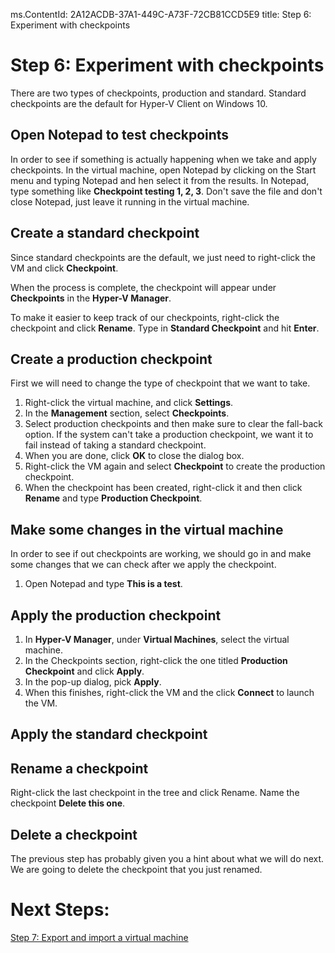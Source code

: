 ms.ContentId: 2A12ACDB-37A1-449C-A73F-72CB81CCD5E9
title: Step 6: Experiment with checkpoints

# Step 6: Experiment with checkpoints #
There are two types of checkpoints, production and standard. Standard checkpoints are the default for Hyper-V Client on Windows 10.

## Open Notepad to test checkpoints ##
In order to see if something is actually happening when we take and apply checkpoints. In the virtual machine, open Notepad by clicking on the Start menu and typing Notepad and hen select it from the results. In Notepad,  type something like **Checkpoint testing 1, 2, 3**. Don't save the file and don't close Notepad, just leave it running in the virtual machine.

## Create a standard checkpoint ##
Since standard checkpoints are the default, we just need to right-click the VM and click **Checkpoint**.

When the process is complete, the checkpoint will appear under **Checkpoints** in the **Hyper-V Manager**. 

To make it easier to keep track of our checkpoints, right-click the checkpoint and click **Rename**. Type in **Standard Checkpoint** and hit **Enter**.

## Create a production checkpoint ##
First we will need to change the type of checkpoint that we want to take.

1.	Right-click the virtual machine, and click **Settings**.
2.	In the **Management** section, select **Checkpoints**.
3.	Select production checkpoints and then make sure to clear the fall-back option. If the system can't take a production checkpoint, we want it to fail instead of taking a standard checkpoint.
4.	When you are done, click **OK** to close the dialog box.
5.	Right-click the VM again and select **Checkpoint** to create the production checkpoint.
6.	When the checkpoint has been created, right-click it and then click **Rename** and type **Production Checkpoint**.

## Make some changes in the virtual machine ##
In order to see if out checkpoints are working, we should go in and make some changes that we can check after we apply the checkpoint.

1. Open Notepad and type **This is a test**. 

## Apply the production checkpoint ##

1.	In **Hyper-V Manager**, under **Virtual Machines**, select the virtual machine.
2.	In the Checkpoints section, right-click the one titled **Production Checkpoint** and click **Apply**.
3.	In the pop-up dialog, pick **Apply**. 
4. When this finishes, right-click the VM and the click **Connect** to launch the VM. 
	

## Apply the standard checkpoint ##


## Rename a checkpoint ##
Right-click the last checkpoint in the tree and click Rename.
Name the checkpoint **Delete this one**.

## Delete a checkpoint ##
The previous step has probably given you a hint about what we will do next. We are going to delete the checkpoint that you just renamed.


# Next Steps: #
[Step 7: Export and import a virtual machine](step7.md)


